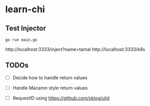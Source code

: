 # learn-chi

## Test Injector
```
go run main.go
```

http://localhost:3333/inject?name=tamal
http://localhost:3333/k8s

## TODOs

- [ ] Decide how to handle return values
- [ ] Handle Macaron style return values

- [ ] RequestID using https://github.com/oklog/ulid
